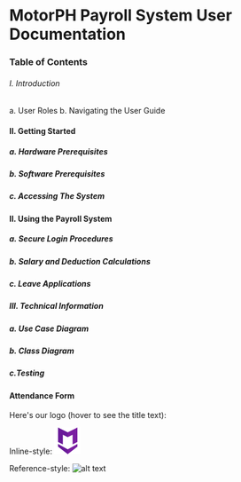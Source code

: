 # MotorPH Payroll System User Documentation
### Table of Contents
###### I. Introduction
 a. User Roles
 b. Navigating the User Guide
#### II. Getting Started
##### a. Hardware Prerequisites
##### b. Software Prerequisites
##### c. Accessing The System
#### II. Using the Payroll System
##### a. Secure Login Procedures
##### b. Salary and Deduction Calculations
##### c. Leave Applications
##### III. Technical Information
##### a. Use Case Diagram
##### b. Class Diagram
##### c.Testing
#### Attendance Form
Here's our logo (hover to see the title text):

Inline-style: 
![alt text](https://github.com/adam-p/markdown-here/raw/master/src/common/images/icon48.png "Logo Title Text 1")

Reference-style: 
![alt text][logo]

[logo]: https://github.com/iarenal/group2payrollsystem/blob/main/data%203.png 

